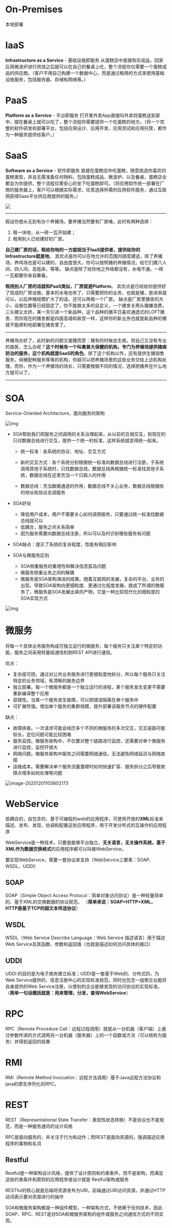 # On-Premises 
本地部署
# IaaS 
**Infrastructure as a Service** - 基础设施即服务
从蛋糕店中直接购买成品，回家后用微波炉进行烘焙之后就可以在自己的餐桌上吃，整个流程你仅需要一个蛋糕成品的供应商。（客户不用自己构建一个数据中心，而是通过租用的方式来使用基础设施服务，包括服务器、存储和网络等。）
# PaaS
**Platform as a Service** - 平台即服务
打开某外卖App直接叫外卖将蛋糕送到家中，摆在餐桌上就可以吃了，整个流程你需要提供一个吃蛋糕的地方。（将一个完整的软件研发和部署平台，包括应用设计、应用开发、应用测试和应用托管，都作为一种服务提供给客户。）
# SaaS
**Software as a Service** - 软件即服务
直接在蛋糕店中吃蛋糕，随意挑选你喜欢的蛋糕类型，并且无需准备任何物料，包括蛋糕成品、微波炉、以及餐桌，蛋糕店全都会为你提供，整个流程仅需安心的坐下吃蛋糕即可。（将应用软件统一部署在厂商的服务器上，客户可以根据实际需求，任意选择所需的应用软件服务，通过互联网获得Saas平台供应商提供的服务。）

![](https://gitee.com/ngwingbun/picgo-image/raw/master/images/20200909144509.png)

---

假设你想从无到有办个养猪场，要养猪当然要有厂房咯，此时有两种选择：
1. 租一块地，从一砖一瓦开始建；
2. 租用别人已经建好的厂房。

**自己建厂房的话，租给你地的一方就相当于IaaS提供者，提供给你的Infrastructure就是地**。
其优点是你可以在地允许的范围内随意建造，除了养猪场，养鸡场也是可以建的，自由度很大，你可以按照猪的养殖情况，给它们建八人间，四人间，高低床，等等。
缺点是除了给你地之外啥都没有，水电不通，一砖一瓦都要你亲自筹备。

**租用别人厂房的话就和PaaS类似，厂房就是Platform**。
其优点是已经给你提供好了现成的厂房设施，基本的水电也有了，只需要把你的业务，也就是猪，放进来就可以，以后养殖规模扩大了的话，还可以再租一个厂房。
缺点是厂房里猪舍的大小，设施位置等已经固定了，你不能做太多的自定义，一个猪舍关两头猪嫌浪费，三头猪又太挤，某一天引进一个新品种，这个品种的猪平日喜欢通透式的LOFT猪舍，而你现在的猪舍都是四面高墙和故宫一样，这样你的新业务也就是新品种的猪就不能顺利地部署在猪舍里了。

---

养猪场办好了，此时新的问题又接踵而至：猪有的时候会生病，但自己又没有专业的兽医，怎么办呢？**这个时候有一个叫禽兽大保健的机构，专门为养殖场提供猪病防治的服务，这个机构就是SaaS的角色**。除了这个机构以外，还有提供生猪销售服务，母猪配种服务等等的机构，你就可以把养猪场里的这些业务交给上述机构处理，而你，作为一个养猪场的场长，只需要根据不同的情况，选择把猪养在什么地方就可以了。



---



# SOA

Service-Oriented Architecture，面向服务的架构

![img](https://gitee.com/ngwingbun/picgo-image/raw/master/images/880309-20170514190347066-1095632262.png)

- SOA帮助我们把服务之间调用的关系治理起来，从以前的互相交互，到现在的只对数据总线进行交互，提供一个统一的标准，这样系统就变得统一起来。

  - 统一标准：各系统的协议、地址、交互方式

  - 新的交互方式：各个系统分别根据统一标准向数据总线进行注册，子系统调用其他子系统时，只找数据总线，数据总线再根据统一标准找其他子系统，数据总线在这里充当一个只路人的作用

  - 数据总线：充当数据通道的作用，数据总线不关心业务，数据总线根据给的地址和协议去调服务
- SOA好处

  -  降低用户成本，用户不需要关心如何调用服务，只要通过统一标准找数据总线就可以
  - 低耦合，服务之间关系简单
  - 因为服务需要向数据总线注册，所以可以及时识别哪些服务有问题
- SOA缺点：提示了系统的复杂程度，性能有相应影响
- SOA与微服务区别
  - SOA侧重服务的重用性和解决信息孤岛问题
  - 微服务侧重业务之间的解耦
  - 微服务是SOA架构演进的结果。随着互联网的发展，复杂的平台、业务的出现，导致SOA架构向更细粒度、更通过化程度发展，就成了所谓的微服务了，微服务是SOA发展出来的产物，它是一种比较现代化的细粒度的SOA实现方式

![img](https://gitee.com/ngwingbun/picgo-image/raw/master/images/09fb5b91107b4a87b59cafc3366bd088.jpeg)

# 微服务

将每一个具体业务服务构成可独立运行的微服务，每个服务只关注某个特定的功能，服务之间采用轻量级通信机制REST API进行通信。

优点：

- 复杂度可控。通过对公共业务服务进行更细粒度地拆分，所以每个服务只关注特定的业务领域，有清晰的服务边界
- 独立部署。每一个微服务都是一个独立运行的进程，某个服务发生变更不需要重新编译整个应用
- 容错性。当某一个服务发生故障，可以把错误隔离在单个服务中
- 可扩展性强。增加单个服务的集群规模，提升部署该服务节点的硬件配置

缺点：

- 故障排查。一次请求可能会经历多个不同的微服务的多次交互，交互链路可能较长，定位问题可能比较困难
- 服务监控。微服务架构中，不仅要对整个链路进行监控，还需要对单个微服务进行监控，监控开销大
- 网络问题。微服务架构中服务之间需要网络通信，无法避免网络延迟与网络故障
- 运维成本。需要解决单个服务流量激增时如何快速扩容、服务拆分之后导致故障点增多如何处理等问题

![image-20201201103602173](https://gitee.com/ngwingbun/pic/raw/master/image-20201201103602173.png)

# WebService

低耦合的，自包含的、基于可编程的web的应用程序，可使用开放的**XML**标准来描述、发布、发现、协调和配置这些应用程序，用于开发分布式的互操作的应用程序

WebService是一种技术，只要是能够平台独立，**无关语言，无关操作系统，基于XML作为数据交换格式**的应用程序都可以叫做WebService。

要实现WebService，需要一套协议来支持（WebService三要素：SOAP、WSDL、UDDI）

## SOAP

SOAP（Simple Object Access Protocol：简单对象访问协议）是一种轻量简单的、基于XML的交换数据的协议规范。 （**简单来说：SOAP=HTTP+XML，HTTP是基于TCP的超文本传送协议**）

## WSDL

WSDL（Web Service Describe Language：Web Service 描述语言）用于描述Web Service及其函数、参数和返回值（也就是描述如何访问具体的接口）

## UDDI

UDDI 的目的是为电子商务建立标准；UDDI是一套基于Web的、分布式的、为Web Service提供的、信息注册中心的实现标准规范，同时也包含一组使企业能将自身提供的Web Service注册，以使别的企业能够发现的访问协议的实现标准。（**简单一句话概括就是：用来管理，分发，查询WebService**）

# RPC

 RPC（Remote Procedure Call：远程过程调用）就是从一台机器（客户端）上通过参数传递的方式调用另一台机器（服务器）上的一个函数或方法（可以统称为服务）并得到返回的结果

# RMI

RMI（Remote Method Invocation：远程方法调用）基于Java远程方法协议和java的原生序列化的RPC。

# REST

REST（Representational State Transfer：表现性状态转换）不是协议也不是规范，而是一种服务通讯的设计风格

RPC是面向服务的，并关注于行为和动作；而REST是面向资源的，强调描述应用程序的事物和名词

## Restful

Restful是一种架构设计风格，提供了设计原则和约束条件，而不是架构，而满足这些约束条件和原则的应用程序或设计就是 Restful架构或服务

RESTful的核心就是后端将资源发布为URI，前端通过URI访问资源，并通过HTTP动词表示要对资源进行的操作



SOA和微服务架构都是一种组件模型，一种架构方式，不依赖于任何技术，因此SOAP、RPC、REST是对SOA和微服务架构的组件或服务之间通信方式的不同实现。

